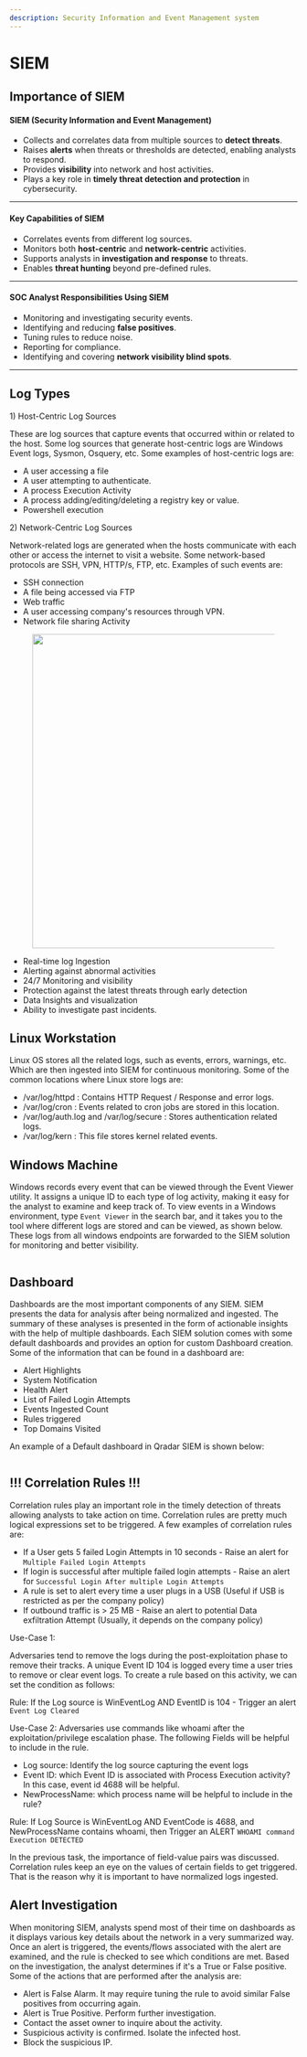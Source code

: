 ```yaml
---
description: Security Information and Event Management system
---
```


# SIEM

## Importance of SIEM

#### **SIEM (Security Information and Event Management)**

* Collects and correlates data from multiple sources to **detect threats**.
* Raises **alerts** when threats or thresholds are detected, enabling analysts to respond.
* Provides **visibility** into network and host activities.
* Plays a key role in **timely threat detection and protection** in cybersecurity.

***

#### **Key Capabilities of SIEM**

* Correlates events from different log sources.
* Monitors both **host-centric** and **network-centric** activities.
* Supports analysts in **investigation and response** to threats.
* Enables **threat hunting** beyond pre-defined rules.

***

#### **SOC Analyst Responsibilities Using SIEM**

* Monitoring and investigating security events.
* Identifying and reducing **false positives**.
* Tuning rules to reduce noise.
* Reporting for compliance.
* Identifying and covering **network visibility blind spots**.

***

## Log Types

1\) Host-Centric Log Sources

These are log sources that capture events that occurred within or related to the host. Some log sources that generate host-centric logs are Windows Event logs, Sysmon, Osquery, etc. Some examples of host-centric logs are:

* A user accessing a file
* A user attempting to authenticate.
* A process Execution Activity
* A process adding/editing/deleting a registry key or value.
* Powershell execution

2\) Network-Centric Log Sources

Network-related logs are generated when the hosts communicate with each other or access the internet to visit a website. Some network-based protocols are SSH, VPN, HTTP/s, FTP, etc. Examples of such events are:

* SSH connection
* A file being accessed via FTP
* Web traffic
* A user accessing company's resources through VPN.
* Network file sharing Activity

<figure><img src="../../.gitbook/assets/63724f4da84dd3cfbaf2937790910e20.png" alt="" width="550"><figcaption></figcaption></figure>

* Real-time log Ingestion
* Alerting against abnormal activities
* 24/7 Monitoring and visibility
* Protection against the latest threats through early detection
* Data Insights and visualization
* Ability to investigate past incidents.

## Linux Workstation

Linux OS stores all the related logs, such as events, errors, warnings, etc. Which are then ingested into SIEM for continuous monitoring. Some of the common locations where Linux store logs are:

* /var/log/httpd : Contains HTTP Request  / Response and error logs.
* /var/log/cron   : Events related to cron jobs are stored in this location.
* /var/log/auth.log and /var/log/secure : Stores authentication related logs.
* /var/log/kern : This file stores kernel related events.

## Windows Machine

Windows records every event that can be viewed through the Event Viewer utility. It assigns a unique ID to each type of log activity, making it easy for the analyst to examine and keep track of. To view events in a Windows environment, type `Event Viewer` in the search bar, and it takes you to the tool where different logs are stored and can be viewed, as shown below. These logs from all windows endpoints are forwarded to the SIEM solution for monitoring and better visibility.

<figure><img src="../../.gitbook/assets/30beed26fc514cb7f52773b88a4510b9.gif" alt=""><figcaption></figcaption></figure>

## Dashboard

Dashboards are the most important components of any SIEM. SIEM presents the data for analysis after being normalized and ingested. The summary of these analyses is presented in the form of actionable insights with the help of multiple dashboards. Each SIEM solution comes with some default dashboards and provides an option for custom Dashboard creation. Some of the information that can be found in a dashboard are:

* Alert Highlights
* System Notification
* Health Alert
* List of Failed Login Attempts
* Events Ingested Count
* Rules triggered
* Top Domains Visited

An example of a Default dashboard in Qradar SIEM is shown below:

<figure><img src="../../.gitbook/assets/24f94de3e052afd4702440c06e81e622.png" alt=""><figcaption></figcaption></figure>

## !!! Correlation Rules !!!

Correlation rules play an important role in the timely detection of threats allowing analysts to take action on time. Correlation rules are pretty much logical expressions set to be triggered. A few examples of correlation rules are:

* If a User gets 5 failed Login Attempts in 10 seconds - Raise an alert for `Multiple Failed Login Attempts`
* If login is successful after multiple failed login attempts - Raise an alert for `Successful Login After multiple Login Attempts`
* A rule is set to alert every time a user plugs in a USB (Useful if USB is restricted as per the company policy)
* If outbound traffic is > 25 MB - Raise an alert to potential Data exfiltration Attempt (Usually, it depends on the company policy)

Use-Case 1:

Adversaries tend to remove the logs during the post-exploitation phase to remove their tracks. A unique Event ID 104 is logged every time a user tries to remove or clear event logs. To create a rule based on this activity, we can set the condition as follows:

Rule: If the Log source is WinEventLog AND EventID is 104 - Trigger an alert `Event Log Cleared`

Use-Case 2: Adversaries use commands like whoami after the exploitation/privilege escalation phase. The following Fields will be helpful to include in the rule.

* Log source: Identify the log source capturing the event logs
* Event ID: which Event ID is associated with Process Execution activity? In this case, event id 4688 will be helpful.
* NewProcessName: which process name will be helpful to include in the rule?

Rule: If Log Source is WinEventLog AND EventCode is 4688, and NewProcessName contains whoami, then Trigger an ALERT `WHOAMI command Execution DETECTED`

In the previous task, the importance of field-value pairs was discussed. Correlation rules keep an eye on the values of certain fields to get triggered. That is the reason why it is important to have normalized logs ingested.

## Alert Investigation

When monitoring SIEM, analysts spend most of their time on dashboards as it displays various key details about the network in a very summarized way. Once an alert is triggered, the events/flows associated with the alert are examined, and the rule is checked to see which conditions are met. Based on the investigation, the analyst determines if it's a True or False positive. Some of the actions that are performed after the analysis are:

* Alert is False Alarm. It may require tuning the rule to avoid similar False positives from occurring again.
* Alert is True Positive. Perform further investigation.
* Contact the asset owner to inquire about the activity.
* Suspicious activity is confirmed. Isolate the infected host.
* Block the suspicious IP.
